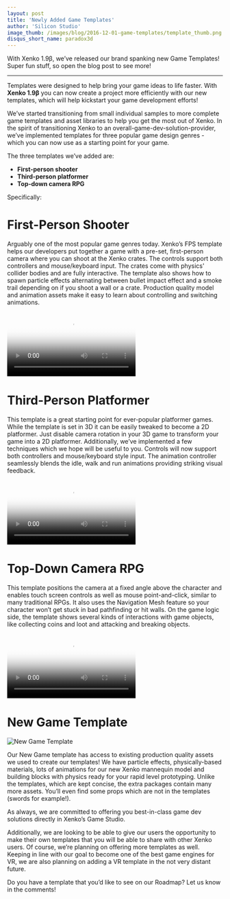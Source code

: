```yaml
---
layout: post
title: 'Newly Added Game Templates'
author: 'Silicon Studio'
image_thumb: /images/blog/2016-12-01-game-templates/template_thumb.png
disqus_short_name: paradox3d
---
```




With Xenko 1.9β, we’ve released our brand spanking new Game Templates! Super fun stuff, so open the blog post to see more!

<!--more-->
---

Templates were designed to help bring your game ideas to life faster. With **Xenko 1.9β** you can now create a project more efficiently with our new templates, which will help kickstart your game development efforts!


We’ve started transitioning from small individual samples to more complete game templates and asset libraries to help you get the most out of Xenko. In the spirit of transitioning Xenko to an overall-game-dev-solution-provider, we’ve implemented templates for three popular game design genres - which you can now use as a starting point for your game.


The three templates we’ve added are:


* **First-person shooter**
* **Third-person platformer**  
* **Top-down camera RPG**


Specifically:


# First-Person Shooter

Arguably one of the most popular game genres today. Xenko’s FPS template helps our developers put together a game with a pre-set, first-person camera where you can shoot at the Xenko crates. The controls support both controllers and mouse/keyboard input. The crates come with physics' collider bodies and are fully interactive. The template also shows how to spawn particle effects alternating between bullet impact effect and a smoke trail depending on if you shoot a wall or a crate. Production quality model and animation assets make it easy to learn about controlling and switching animations.

<p>
  <div class="embed-responsive-anyratio"><div class="video-play-button"></div>
    <video autoplay loop class="responsive-video" poster="../../images/blog/2016-12-01-game-templates/templateFPS.jpg" onplay="feature_video_onplay(event)" onpause="feature_video_onpause(event)" onplay="feature_video_onplay(event)" onpause="feature_video_onpause(event)">
      <source src="../../images/blog/2016-12-01-game-templates/templateFPS.mp4" type="video/mp4">
    </video>
  </div>
</p>

# Third-Person Platformer

This template is a great starting point for ever-popular platformer games. While the template is set in 3D it can be easily tweaked to become a 2D platformer. Just disable camera rotation in your 3D game to transform your game into a 2D platformer. Additionally, we’ve implemented a few techniques which we hope will be useful to you. Controls will now support both controllers and mouse/keyboard style input. The animation controller seamlessly blends the idle, walk and run animations providing striking visual feedback.

<p>
  <div class="embed-responsive-anyratio"><div class="video-play-button"></div>
	<video autoplay loop class="responsive-video" poster="../../images/blog/2016-12-01-game-templates/templateTPP.jpg" onplay="feature_video_onplay(event)" onpause="feature_video_onpause(event)">
	   <source src="../../images/blog/2016-12-01-game-templates/templateTPP.mp4" type="video/mp4">
	</video>
  </div>
</p>

# Top-Down Camera RPG

This template positions the camera at a fixed angle above the character and enables touch screen controls as well as mouse point-and-click, similar to many traditional RPGs. It also uses the Navigation Mesh feature so your character won’t get stuck in bad pathfinding or hit walls. On the game logic side, the template shows several kinds of interactions with game objects, like collecting coins and loot and attacking and breaking objects.


<p>
  <div class="embed-responsive-anyratio"><div class="video-play-button"></div>
	<video autoplay loop class="responsive-video" poster="../../images/blog/navmeshes/NoOutlineAE.jpg" onplay="feature_video_onplay(event)" onpause="feature_video_onpause(event)">
	   <source src="../../images/blog/navmeshes/NoOutlineAE.mp4" type="video/mp4">
	</video>
  </div>
</p>

# New Game Template

![New Game Template](../../images/blog/2016-12-01-game-templates/new_game_template.png)

Our New Game template has access to existing production quality assets we used to create our templates! We have particle effects, physically-based materials, lots of animations for our new Xenko mannequin model and building blocks with physics ready for your rapid level prototyping. Unlike the templates, which are kept concise, the extra packages contain many more assets. You’ll even find some props which are not in the templates (swords for example!).

As always, we are committed to offering you best-in-class game dev solutions directly in Xenko’s Game Studio. 


Additionally, we are looking to be able to give our users the opportunity to make their own templates that you will be able to share with other Xenko users. Of course, we’re planning on offering more templates as well. Keeping in line with our goal to become one of the best game engines for VR, we are also planning on adding a VR template in the not very distant future. 


Do you have a template that you’d like to see on our Roadmap? Let us know in the comments! 
